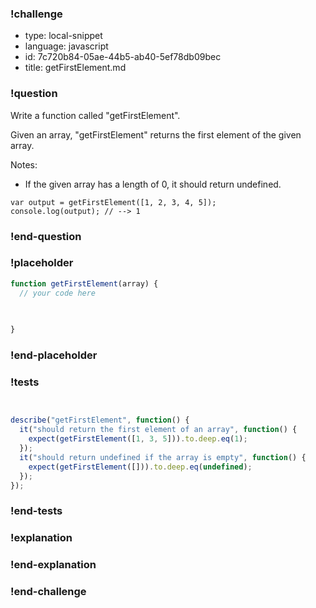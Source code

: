 ### !challenge

* type: local-snippet
* language: javascript
* id: 7c720b84-05ae-44b5-ab40-5ef78db09bec
* title: getFirstElement.md

### !question

Write a function called "getFirstElement".

Given an array, "getFirstElement" returns the first element of the given array.

Notes:
* If the given array has a length of 0, it should return undefined.

```
var output = getFirstElement([1, 2, 3, 4, 5]);
console.log(output); // --> 1
```

### !end-question

### !placeholder

```js
function getFirstElement(array) {
  // your code here
   

   
}
```

### !end-placeholder

### !tests

```js


describe("getFirstElement", function() {
  it("should return the first element of an array", function() {
    expect(getFirstElement([1, 3, 5])).to.deep.eq(1);
  });
  it("should return undefined if the array is empty", function() {
    expect(getFirstElement([])).to.deep.eq(undefined);
  });
});

```

### !end-tests

### !explanation

### !end-explanation

### !end-challenge
